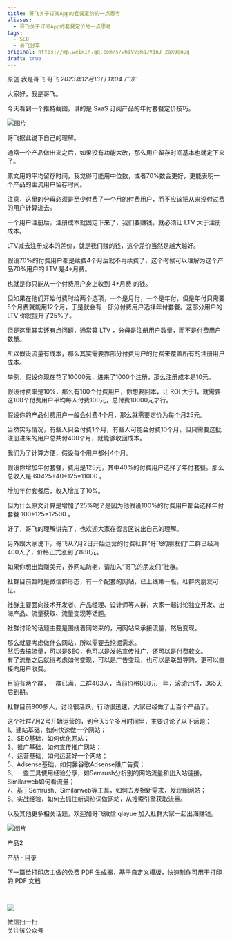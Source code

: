 ```yaml
---
title: 哥飞关于订阅App的套餐定价的一点思考
aliases:
  - 哥飞关于订阅App的套餐定价的一点思考
tags:
  - SEO
  - 哥飞分享
original: https://mp.weixin.qq.com/s/whiVv3maJV1nJ_2aX0enGg
draft: true
---
```



原创 我是哥飞 哥飞 _2023年12月13日 11:04_ _广东_

大家好，我是哥飞。  

今天看到一个推特截图，讲的是 SaaS 订阅产品的年付套餐定价技巧。

![图片](https://mmbiz.qpic.cn/sz_mmbiz_png/LBrX00GQeicuCk5hZlia9NXR4gV9jAbxtqxTgedzh5zqNs6JOPy7moVvxia3LY3iaVF2OMfS1qmrLiaicIt96VSBcuFw/640?wx_fmt=png&from=appmsg&tp=webp&wxfrom=5&wx_lazy=1&wx_co=1)

哥飞据此说下自己的理解。  

通常一个产品做出来之后，如果没有功能大改，那么用户留存时间基本也就定下来了。

原文用的平均留存时间，我觉得可能用中位数，或者70%数会更好，更能表明一个产品的主流用户留存时间。

注意，这里的分母必须是至少付费了一个月的付费用户，而不应该把从来没付过费的用户计算进去。

一个用户注册后，注册成本就固定下来了，我们要赚钱，就必须让 LTV 大于注册成本。

LTV减去注册成本的差价，就是我们赚的钱，这个差价当然是越大越好。

假设70%的付费用户都是续费4个月后就不再续费了，这个时候可以理解为这个产品70%用户的 LTV 是4*月费。

也就是你只能从一个付费用户身上收到 4*月费 的钱。

但如果在他们开始付费时给两个选项，一个是月付，一个是年付，但是年付只需要5个月费就能用12个月，于是就会有一部分付费用户选择年付套餐。这部分用户的 LTV 你就提升了25%了。

但是这里其实还有点问题，通常算 LTV ，分母是注册用户数量，而不是付费用户数量。

所以假设流量有成本，那么其实需要靠部分付费用户的付费来覆盖所有的注册用户成本。

举例，假设你现在花了10000元，进来了1000个注册，那么注册成本是10元。

假设付费率是10%，那么有100个付费用户，你想要回本，让 ROI 大于1，就需要这100个付费用户平均每人付费100元，总付费10000元才行。

假设你的产品付费用户一般会付费4个月，那么就需要定价为每个月25元。  

当然实际情况，有些人只会付费1个月，有些人可能会付费10个月，但只需要这批注册进来的用户总共付400个月，就能够收回成本。

我们为了计算方便，假设每个用户都付4个月。

假设你增加年付套餐，费用是125元，其中40%的付费用户选择了年付套餐。那么总收入是 60*4*25+40*125=11000 。

增加年付套餐后，收入增加了10%。

但为什么原文计算是增加了25%呢？是因为他假设100%的付费用户都会选择年付套餐 100*125=12500 。

好了，哥飞的理解讲完了，也欢迎大家在留言区说出自己的理解。  

另外跟大家说下，哥飞从7月2日开始运营的付费社群“哥飞的朋友们”二群已经满400人了，价格正式涨到了888元。  

如果你想出海赚美元，养网站防老，请加入“哥飞的朋友们”社群。

社群目前暂时是微信群形态，有一个配套的网站，已上线第一版，社群内朋友可见。  
  
社群主要面向技术开发者、产品经理、设计师等人群，大家一起讨论独立开发、出海产品、流量获取、流量变现等话题。  
  
社群讨论的话题主要是围绕着网站来的，用网站来承接流量，然后变现。  
  
那么就要考虑做什么网站，所以需要去挖掘需求。  
然后去搞流量，可以是SEO，也可以是发帖宣传推广，还可以是付费软文。  
有了流量之后就得考虑如何变现，可以是广告变现，也可以是联盟导购，更可以直接向用户收费。  
  
目前有两个群，一群已满，二群403人，当前价格888元一年，滚动计时，365天后到期。  
  
社群目前800多人，讨论很活跃，行动很迅速，大家已经做了上百个产品了。  
  
这个社群7月2号开始运营的，到今天5个多月时间里，主要讨论了以下话题：  
1、建站基础，如何快速做一个网站；  
2、SEO基础，如何优化网站；  
3、推广基础，如何宣传推广网站；  
4、运营基础，如何运营好一个网站；  
5、Adsense基础，如何靠谷歌Adsense赚广告费；  
6、一些工具使用经验分享，如Semrush分析别的网站流量和出入站链接，Similarweb如何看流量；  
7、基于Semrush、Similarweb等工具，如何去发掘新需求，发现新网站；  
8、实战经验，如何去抓住新词热词做网站，从搜索引擎获取流量。  
  
以及其他更多相关话题，欢迎加哥飞微信 qiayue 加入社群大家一起出海赚钱。

![图片](https://mmbiz.qpic.cn/sz_mmbiz_png/LBrX00GQeicsG8Pro6O9Hu75bIIiafZVPs3qlYeaNNJ1BpqNplEGgibL5m1bcq8a1N1rzoI5lia8aJjtHfgiaAADJJQ/640?wx_fmt=png&wxfrom=5&wx_lazy=1&wx_co=1&tp=webp)

  

产品2

产品 · 目录

下一篇给打印店主做的免费 PDF 生成器，基于自定义模版，快速制作可用于打印的 PDF 文档

​

![](https://mp.weixin.qq.com/mp/qrcode?scene=10000004&size=102&__biz=MjM5OTIzMzYyMA==&mid=2650081496&idx=1&sn=131a04ed41cdb2f6ced26cd3de491e40&send_time=)

微信扫一扫  
关注该公众号